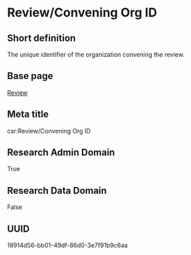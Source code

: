 # Review/Convening Org ID
## Short definition
The unique identifier of the organization convening the review.
## Base page
[Review](../Objects/Review.md)
## Meta title
csr:Review/Convening Org ID
## Research Admin Domain
True
## Research Data Domain
False
## UUID
18914d56-bb01-49df-86d0-3e7f91b9c6aa
